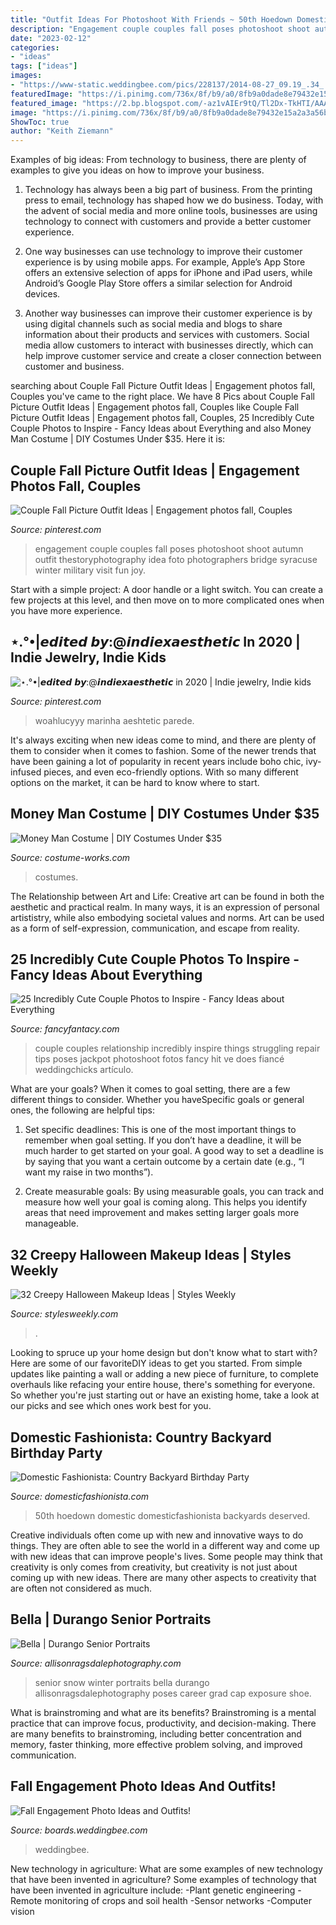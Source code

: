 ```yaml
---
title: "Outfit Ideas For Photoshoot With Friends ~ 50th Hoedown Domestic Domesticfashionista Backyards Deserved"
description: "Engagement couple couples fall poses photoshoot shoot autumn outfit thestoryphotography idea foto photographers bridge syracuse winter military visit fun joy"
date: "2023-02-12"
categories:
- "ideas"
tags: ["ideas"]
images:
- "https://www-static.weddingbee.com/pics/228137/2014-08-27_09.19_.34_.png"
featuredImage: "https://i.pinimg.com/736x/8f/b9/a0/8fb9a0dade8e79432e15a2a3a56be51a--fall-couples-photography-photography-poses.jpg"
featured_image: "https://2.bp.blogspot.com/-az1vAIEr9tQ/Tl2Dx-TkHTI/AAAAAAAAI8I/PmGF5PrOJFY/s1600/country+bday-99.jpg"
image: "https://i.pinimg.com/736x/8f/b9/a0/8fb9a0dade8e79432e15a2a3a56be51a--fall-couples-photography-photography-poses.jpg"
ShowToc: true
author: "Keith Ziemann"
---
```



Examples of big ideas: From technology to business, there are plenty of examples to give you ideas on how to improve your business.
1. Technology has always been a big part of business. From the printing press to email, technology has shaped how we do business. Today, with the advent of social media and more online tools, businesses are using technology to connect with customers and provide a better customer experience.
2. One way businesses can use technology to improve their customer experience is by using mobile apps. For example, Apple’s App Store offers an extensive selection of apps for iPhone and iPad users, while Android’s Google Play Store offers a similar selection for Android devices.

3. Another way businesses can improve their customer experience is by using digital channels such as social media and blogs to share information about their products and services with customers. Social media allow customers to interact with businesses directly, which can help improve customer service and create a closer connection between customer and business.


	

		
searching about Couple Fall Picture Outfit Ideas | Engagement photos fall, Couples you've came to the right place. We have 8 Pics about Couple Fall Picture Outfit Ideas | Engagement photos fall, Couples like Couple Fall Picture Outfit Ideas | Engagement photos fall, Couples, 25 Incredibly Cute Couple Photos to Inspire - Fancy Ideas about Everything and also Money Man Costume | DIY Costumes Under $35. Here it is:
		
    
## Couple Fall Picture Outfit Ideas | Engagement Photos Fall, Couples

<img loading=lazy src="https://i.pinimg.com/736x/8f/b9/a0/8fb9a0dade8e79432e15a2a3a56be51a--fall-couples-photography-photography-poses.jpg" onerror="this.onerror=null;this.src='https://tse1.mm.bing.net/th?id=OIP.6enD7Zju-0RZoMCOejKAxAHaKX&amp;pid=15.1';" alt="Couple Fall Picture Outfit Ideas | Engagement photos fall, Couples">

_Source: pinterest.com_

>engagement couple couples fall poses photoshoot shoot autumn outfit thestoryphotography idea foto photographers bridge syracuse winter military visit fun joy. 

	

Start with a simple project: A door handle or a light switch. You can create a few projects at this level, and then move on to more complicated ones when you have more experience.

    
## ⋆.°•|𝙚𝙙𝙞𝙩𝙚𝙙 𝙗𝙮:@𝙞𝙣𝙙𝙞𝙚𝙭𝙖𝙚𝙨𝙩𝙝𝙚𝙩𝙞𝙘 In 2020 | Indie Jewelry, Indie Kids

<img loading=lazy src="https://i.pinimg.com/736x/1c/29/c8/1c29c8a6444624df47b466f9d6f8aa86.jpg" onerror="this.onerror=null;this.src='https://tse3.mm.bing.net/th?id=OIP.8geGkXFV2uPs5-n5pxWx6QAAAA&amp;pid=15.1';" alt="⋆.°•|𝙚𝙙𝙞𝙩𝙚𝙙 𝙗𝙮:@𝙞𝙣𝙙𝙞𝙚𝙭𝙖𝙚𝙨𝙩𝙝𝙚𝙩𝙞𝙘 in 2020 | Indie jewelry, Indie kids">

_Source: pinterest.com_

>woahlucyyy marinha aeshtetic parede. 

	

It's always exciting when new ideas come to mind, and there are plenty of them to consider when it comes to fashion. Some of the newer trends that have been gaining a lot of popularity in recent years include boho chic, ivy-infused pieces, and even eco-friendly options. With so many different options on the market, it can be hard to know where to start.

    
## Money Man Costume | DIY Costumes Under $35

<img loading=lazy src="https://photos.costume-works.com/full/money_man9.jpg" onerror="this.onerror=null;this.src='https://tse3.mm.bing.net/th?id=OIP.HkdB1o759vB6U5BREFAX7AHaNf&amp;pid=15.1';" alt="Money Man Costume | DIY Costumes Under $35">

_Source: costume-works.com_

>costumes. 

	

The Relationship between Art and Life:
Creative art can be found in both the aesthetic and practical realm. In many ways, it is an expression of personal artististry, while also embodying societal values and norms. Art can be used as a form of self-expression, communication, and escape from reality.

    
## 25 Incredibly Cute Couple Photos To Inspire - Fancy Ideas About Everything

<img loading=lazy src="https://fancyfantacy.com/wp-content/uploads/2020/05/Incredibly-Cute-Couple-Photos-to-Inspire-8.jpg" onerror="this.onerror=null;this.src='https://tse3.mm.bing.net/th?id=OIP.3eqZx3SRgzaRHXSX3hcOywHaLG&amp;pid=15.1';" alt="25 Incredibly Cute Couple Photos to Inspire - Fancy Ideas about Everything">

_Source: fancyfantacy.com_

>couple couples relationship incredibly inspire things struggling repair tips poses jackpot photoshoot fotos fancy hit ve does fiancé weddingchicks artículo. 

	

What are your goals?
When it comes to goal setting, there are a few different things to consider. Whether you haveSpecific goals or general ones, the following are helpful tips:
1. Set specific deadlines: This is one of the most important things to remember when goal setting. If you don’t have a deadline, it will be much harder to get started on your goal. A good way to set a deadline is by saying that you want a certain outcome by a certain date (e.g., “I want my raise in two months”).

2. Create measurable goals: By using measurable goals, you can track and measure how well your goal is coming along. This helps you identify areas that need improvement and makes setting larger goals more manageable.

    
## 32 Creepy Halloween Makeup Ideas | Styles Weekly

<img loading=lazy src="http://stylesweekly.com/wp-content/uploads/2015/10/creepy-halloween-makeup-ideas30.jpg" onerror="this.onerror=null;this.src='https://tse4.mm.bing.net/th?id=OIP.x9SvaA7E8Xi0ek0eXOn8jwHaJ4&amp;pid=15.1';" alt="32 Creepy Halloween Makeup Ideas | Styles Weekly">

_Source: stylesweekly.com_

>. 

	

Looking to spruce up your home design but don't know what to start with? Here are some of our favoriteDIY ideas to get you started. From simple updates like painting a wall or adding a new piece of furniture, to complete overhauls like refacing your entire house, there's something for everyone. So whether you're just starting out or have an existing home, take a look at our picks and see which ones work best for you.

    
## Domestic Fashionista: Country Backyard Birthday Party

<img loading=lazy src="https://2.bp.blogspot.com/-az1vAIEr9tQ/Tl2Dx-TkHTI/AAAAAAAAI8I/PmGF5PrOJFY/s1600/country+bday-99.jpg" onerror="this.onerror=null;this.src='https://tse3.mm.bing.net/th?id=OIP.vqd8bva7xpD5jmphFOh6vQHaLE&amp;pid=15.1';" alt="Domestic Fashionista: Country Backyard Birthday Party">

_Source: domesticfashionista.com_

>50th hoedown domestic domesticfashionista backyards deserved. 

	

Creative individuals often come up with new and innovative ways to do things. They are often able to see the world in a different way and come up with new ideas that can improve people's lives. Some people may think that creativity is only comes from creativity, but creativity is not just about coming up with new ideas. There are many other aspects to creativity that are often not considered as much.

    
## Bella | Durango Senior Portraits

<img loading=lazy src="https://allisonragsdalephotography.com/wp-content/uploads/2013/04/allisonragsdalephotography-7134-681x1024.jpg" onerror="this.onerror=null;this.src='https://tse2.mm.bing.net/th?id=OIP.hDAHSph6dHSrX86xzig0EAHaLI&amp;pid=15.1';" alt="Bella | Durango Senior Portraits">

_Source: allisonragsdalephotography.com_

>senior snow winter portraits bella durango allisonragsdalephotography poses career grad cap exposure shoe. 

	

What is brainstroming and what are its benefits?
Brainstroming is a mental practice that can improve focus, productivity, and decision-making. There are many benefits to brainstroming, including better concentration and memory, faster thinking, more effective problem solving, and improved communication.

    
## Fall Engagement Photo Ideas And Outfits!

<img loading=lazy src="https://www-static.weddingbee.com/pics/228137/2014-08-27_09.19_.34_.png" onerror="this.onerror=null;this.src='https://tse2.mm.bing.net/th?id=OIP.GanylsLMRXCuf_m-_6x7MAHaKn&amp;pid=15.1';" alt="Fall Engagement Photo Ideas and Outfits!">

_Source: boards.weddingbee.com_

>weddingbee. 

	

New technology in agriculture: What are some examples of new technology that have been invented in agriculture?
Some examples of technology that have been invented in agriculture include:
-Plant genetic engineering
-Remote monitoring of crops and soil health 
-Sensor networks 
-Computer vision

